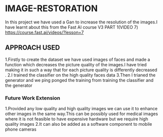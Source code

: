 # IMAGE-RESTORATION
In this project we have used a Gan to increase the resolution of the images.I have learnt about this from the Fast AI course V3 PART 1(VIDEO 7)
https://course.fast.ai/videos/?lesson=7

## APPROACH USED
1.Firstly to create the dataset we have used images of faces and made a function which decreases the picture quality of the images.I have tried making it in such a way that for each picture  quality is differently decreased .
2.I trained the classifier on the high quality faces data
3.Then I trianed the generator and we ping ponged the training from training the classifier and the generator

### Future Work Extension
1.Provided any low quality and high quality images we can use it to enhance other images in the same way.This can be possibly used for medical images where it is not feasible to have expensive hardware but we require high quality images
2.It can also be added as a software component to mobile phone cameras
